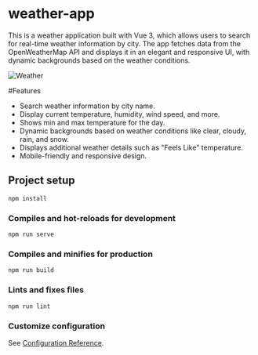 # weather-app
This is a weather application built with Vue 3, which allows users to search for real-time weather information by city. The app fetches data from the OpenWeatherMap API and displays it in an elegant and responsive UI, with dynamic backgrounds based on the weather conditions.

![Weather](https://github.com/user-attachments/assets/383cd880-8530-4a71-ac06-51dce5590edc)

#Features

- Search weather information by city name.
- Display current temperature, humidity, wind speed, and more.
- Shows min and max temperature for the day.
- Dynamic backgrounds based on weather conditions like clear, cloudy, rain, and snow.
- Displays additional weather details such as "Feels Like" temperature.
- Mobile-friendly and responsive design.


## Project setup
```
npm install
```

### Compiles and hot-reloads for development
```
npm run serve
```

### Compiles and minifies for production
```
npm run build
```

### Lints and fixes files
```
npm run lint
```

### Customize configuration
See [Configuration Reference](https://cli.vuejs.org/config/).
